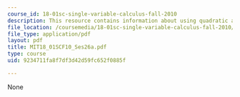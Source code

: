 ```yaml
---
course_id: 18-01sc-single-variable-calculus-fall-2010
description: This resource contains information about using quadratic approximations.
file_location: /coursemedia/18-01sc-single-variable-calculus-fall-2010/9234711fa8f7df3d42d59fc652f0885f_MIT18_01SCF10_Ses26a.pdf
file_type: application/pdf
layout: pdf
title: MIT18_01SCF10_Ses26a.pdf
type: course
uid: 9234711fa8f7df3d42d59fc652f0885f

---
```

None
